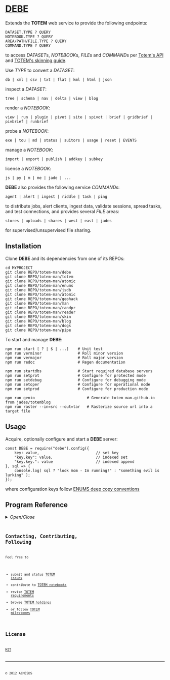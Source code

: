 # [DEBE](https://github.com/totem-man/debe)

Extends the **TOTEM** web service to provide the following endpoints:

	DATASET.TYPE ? QUERY
	NOTEBOOK.TYPE ? QUERY
	AREA/PATH/FILE.TYPE ? QUERY
	COMMAND.TYPE ? QUERY

to access *DATASET*s, *NOTEBOOK*s, *FILE*s and *COMMAND*s per 
[Totem's API](http://totem.hopto.org/api.view) and 
[TOTEM's skinning guide](https://totem.hopto.org/skinguide.view).

Use *TYPE* to convert a *DATASET*:

	db | xml | csv | txt | flat | kml | html | json

inspect a *DATASET*:

	tree | schema | nav | delta | view | blog

render a *NOTEBOOK*:
 
	view | run | plugin | pivot | site | spivot | brief | gridbrief | pivbrief | runbrief

probe a *NOTEBOOK*:

	exe | tou | md | status | suitors | usage | reset | EVENTS

manage a *NOTEBOOK*:

	import | export | publish | addkey | subkey

license a *NOTEBOOK*:

	js | py | m | me | jade | ...

**DEBE** also provides the following service *COMMAND*s:

	agent | alert | ingest | riddle | task | ping
	
to distribute jobs, alert clients, ingest data, validate sessions, spread tasks, and 
test connections, and provides several *FILE* areas: 

	stores | uploads | shares | west | east | jades

for supervised/unsupervised file sharing.

## Installation

Clone **DEBE** and its dependencies from one of its REPOs:

	cd MYPROJECT
	git clone REPO/totem-man/debe
	git clone REPO/totem-man/totem
	git clone REPO/totem-man/atomic
	git clone REPO/totem-man/enums
	git clone REPO/totem-man/jsdb
	git clone REPO/totem-man/atomic
	git clone REPO/totem-man/geohack
	git clone REPO/totem-man/man
	git clone REPO/totem-man/randpr
	git clone REPO/totem-man/reader
	git clone REPO/totem-man/skin
	git clone REPO/totem-man/blog
	git clone REPO/totem-man/dogs
	git clone REPO/totem-man/pipe

To start and manage **DEBE**: 

	npm run start [ ? | $ | ...]	# Unit test
	npm run verminor				# Roll minor version
	npm run vermajor				# Roll major version
	npm run redoc					# Regen documentation

	npm run	startdbs				# Start required database servers
	npm run setprot					# Configure for protected mode
	npm run setdebug				# Configure for debugging mode
	npm run setoper					# Configure for operational mode
	npm run setprod					# Configure for production mode

	npm run genio						# Generate totem-man.github.io from jades/totemblog
	npm run raster --in=src --out=tar	# Rasterize source url into a target file 
	
## Usage

Acquire, optionally configure and start a **DEBE** server:

	const DEBE = require("debe").config({
		key: value, 						// set key
		"key.key": value, 					// indexed set
		"key.key.": value					// indexed append
	}, sql => {
		console.log( sql ? "look mom - Im running!" : "something evil is lurking" );
	});

where configuration keys follow [ENUMS deep copy conventions](https://github.com/totem-man/enums)


## Program Reference
<details>
<summary>
<i>Open/Close</i>
</summary>
## Modules

<dl>
<dt><a href="#DEBE.module_String">String</a></dt>
<dd></dd>
<dt><a href="#DEBE.module_Array">Array</a></dt>
<dd></dd>
<dt><a href="#DEBE.module_Data">Data</a></dt>
<dd></dd>
<dt><a href="#module_DEBE">DEBE</a></dt>
<dd><p>Provides UI interfaces to the <a href="https://github.com/totemstan/totem">barebone TOTEM web service</a> 
to support notebooks and other entities.  This module documented 
in accordance with <a href="https://jsdoc.app/">jsdoc</a>.</p>
<h3 id="env-dependencies">Env Dependencies</h3>
<pre><code>HOSTNAME = name of host machine
REPO = http://DOMAIN:ACCOUNT
JIRA = http://DOMAIN
RAS = http://DOMAIN
BY = https://DOMAIN
</code></pre>
</dd>
</dl>

<a name="DEBE.module_String"></a>

## String

* [String](#DEBE.module_String)
    * [~linkify(ref)](#DEBE.module_String..linkify) ⇐ <code>Array</code>
    * [~mailify()](#DEBE.module_String..mailify)
    * [~align()](#DEBE.module_String..align)
    * [~trimGoogle()](#DEBE.module_String..trimGoogle)

<a name="DEBE.module_String..linkify"></a>

### String~linkify(ref) ⇐ <code>Array</code>
Returns a ref-joined list of links

**Kind**: inner method of [<code>String</code>](#DEBE.module_String)  
**Extends**: <code>Array</code>  

| Param | Type |
| --- | --- |
| ref | <code>String</code> | 

<a name="DEBE.module_String..mailify"></a>

### String~mailify()
**Kind**: inner method of [<code>String</code>](#DEBE.module_String)  
<a name="DEBE.module_String..align"></a>

### String~align()
**Kind**: inner method of [<code>String</code>](#DEBE.module_String)  
<a name="DEBE.module_String..trimGoogle"></a>

### String~trimGoogle()
**Kind**: inner method of [<code>String</code>](#DEBE.module_String)  
<a name="DEBE.module_Array"></a>

## Array

* [Array](#DEBE.module_Array)
    * [~gridify(noheader)](#DEBE.module_Array..gridify)
    * [~groupify(dot)](#DEBE.module_Array..groupify)
    * [~blog(keys, ds, cb)](#DEBE.module_Array..blog)
    * [~merge(Recs, idx)](#DEBE.module_Array..merge)
    * [~schemaify(src)](#DEBE.module_Array..schemaify)
    * [~treeify(idx, kids, level, keys, wt)](#DEBE.module_Array..treeify)
    * [~joinify(cb)](#DEBE.module_Array..joinify)

<a name="DEBE.module_Array..gridify"></a>

### Array~gridify(noheader)
Creates an html table from an array.

**Kind**: inner method of [<code>Array</code>](#DEBE.module_Array)  

| Param | Type | Description |
| --- | --- | --- |
| noheader | <code>Boolean</code> | switch to enable header processing |

<a name="DEBE.module_Array..groupify"></a>

### Array~groupify(dot)
Groups each "x.y.z. ...." spec in the list.

**Kind**: inner method of [<code>Array</code>](#DEBE.module_Array)  

| Param | Type | Description |
| --- | --- | --- |
| dot | <code>string</code> | item seperator |

<a name="DEBE.module_Array..blog"></a>

### Array~blog(keys, ds, cb)
Blogs each string in the list.

**Kind**: inner method of [<code>Array</code>](#DEBE.module_Array)  
**See**: totem:blogify  

| Param | Type | Description |
| --- | --- | --- |
| keys | <code>List</code> | list of keys to blog |
| ds | <code>String</code> | Name of dataset being blogged |
| cb | <code>function</code> | callback(recs) blogified version of records |

<a name="DEBE.module_Array..merge"></a>

### Array~merge(Recs, idx)
Merge changes when doing table deltas from their baseline versions.

**Kind**: inner method of [<code>Array</code>](#DEBE.module_Array)  

| Param | Type | Description |
| --- | --- | --- |
| Recs | <code>Array</code> | Source records to merge into this records |
| idx | <code>String</code> | Key name to use for detecting record changes |

<a name="DEBE.module_Array..schemaify"></a>

### Array~schemaify(src)
Returns a schema of the array using the specified src path.

**Kind**: inner method of [<code>Array</code>](#DEBE.module_Array)  

| Param | Type | Description |
| --- | --- | --- |
| src | <code>String</code> | path to source |

<a name="DEBE.module_Array..treeify"></a>

### Array~treeify(idx, kids, level, keys, wt)
Returns a tree = {name,weight,nodes} from records having been sorted on keys=[key,...]

**Kind**: inner method of [<code>Array</code>](#DEBE.module_Array)  

| Param | Type | Description |
| --- | --- | --- |
| idx | <code>Number</code> | starting index (0 on first call) |
| kids | <code>Number</code> | number of leafs following starting index (this.length on first call) |
| level | <code>Number</code> | current depth (0 on first call) |
| keys | <code>Array</code> | pivot keys |
| wt | <code>String</code> | key name that contains leaf weight (defaults to "size") |

<a name="DEBE.module_Array..joinify"></a>

### Array~joinify(cb)
Joins a list with an optional callback cb(head,list) to join the current list 
with the current head.

**Kind**: inner method of [<code>Array</code>](#DEBE.module_Array)  

| Param | Type |
| --- | --- |
| cb | <code>function</code> | 

**Example**  
```js
[	a: null,
		g1: [ b: null, c: null, g2: [ x: null ] ],
		g3: [ y: null ] ].joinify()

returning a string
	"a,g1(b,c,g2(x)),g3(y)"
```
<a name="DEBE.module_Data"></a>

## Data
<a name="module_DEBE"></a>

## DEBE
Provides UI interfaces to the [barebone TOTEM web service](https://github.com/totemstan/totem) 
to support notebooks and other entities.  This module documented 
in accordance with [jsdoc](https://jsdoc.app/).

### Env Dependencies

	HOSTNAME = name of host machine
	REPO = http://DOMAIN:ACCOUNT
	JIRA = http://DOMAIN
	RAS = http://DOMAIN
	BY = https://DOMAIN

**Requires**: <code>module:[totem](https://github.com/totemstan/totem)</code>, <code>module:[atomic](https://github.com/totemstan/atomic)</code>, <code>module:[geohack](https://github.com/totemstan/geohack)</code>, <code>module:[man](https://github.com/totemstan/man)</code>, <code>module:[randpr](https://github.com/totemstan/randpr)</code>, <code>module:[enums](https://github.com/totemstan/enums)</code>, <code>module:[reader](https://github.com/totemstan/reader)</code>, <code>module:[skin](https://github.com/totemstan/skin)</code>, <code>module:[blog](https://github.com/totemstan/blog)</code>, <code>module:[dogs](https://github.com/totemstan/dogs)</code>, <code>module:[pipe](https://github.com/totemstan/pipe)</code>, <code>module:[crypto](https://nodejs.org/docs/latest/api/)</code>, <code>module:[child\_process](https://nodejs.org/docs/latest/api/)</code>, <code>module:[fs](https://nodejs.org/docs/latest/api/)</code>, <code>module:[stream](https://nodejs.org/docs/latest/api/)</code>, <code>module:[cluster](https://nodejs.org/docs/latest/api/)</code>, <code>module:[repl](https://nodejs.org/docs/latest/api/)</code>, <code>module:[i18n-abide](https://www.npmjs.com/package/i18n-abide)</code>, <code>module:[optimist](https://www.npmjs.com/package/optimist)</code>, <code>module:[tokml](https://www.npmjs.com/package/tokml)</code>, <code>module:[officegen](https://www.npmjs.com/package/officegen)</code>  
**Author**: [ACMESDS](https://totemstan.github.io)  
**Example**  
```js
// npm test D2
// Start challenge-protected server with additional byTable-routed entpoints.

config({
	riddles: 10,
	"byTable.": {
		wfs: function (req,res) {
			res("here i go again");

			Fetch(ENV.WFS_TEST, data => {
				Trace(data);
			});
		}
	}
}, sql => {
	Trace( "This bad boy in an encrypted service with a database and has an /wfs endpoint" );
});	
```
**Example**  
```js
// npm test D3
// Start server using default config

config({
}, sql => {
	Trace( "Stateful network flow manger started" );
});
```
**Example**  
```js
// npm test D4
// Start server and prep file system

function readFile(sql, path, cb) {
	sql.beginBulk();
	readers.xls( "./config.stores/test.xls", rec => { 
		if (rec) 
			cb(rec,sql);

		else 
			sql.endBulk();
	});
}

config({
}, sql => {
	var recs = 0, now = new Date();
	readFile( sql, "./config.stores/test.xls", (rec,sql) => {
		if ( ++recs<5 ) {
			var 
				doc = (rec.doc || rec.Doc || rec.report || rec.Report || "")
						.replace( /\n/g, " ")
						.replace( /\&\#10;/g, " "),

				docs = doc				
						.match( /(.*)TEXT:(.*)COMMENTS:(.*)/ ) || [ "", "", doc, ""],

				text = "";

			docs[2].replace( /\.  /g, "\n").replace( /^[0-9 ]*\. \(.*\) (.*)/gm, (str,txt) => text += txt + ".  " );

			sql.query("INSERT INTO openv.docs SET ?", {
				Reported: rec.reported || rec.Reported || now,
				Name: rec.reportID || ("tbd-"+recs),
				Pipe: JSON.stringify( text )
			}, err => Trace("add", err) );
		}
	});
});
```

* [DEBE](#module_DEBE)
    * [~$libs](#module_DEBE..$libs)
        * [.$site](#module_DEBE..$libs.$site)
        * [.$notebooks](#module_DEBE..$libs.$notebooks)
        * [.$](#module_DEBE..$libs.$)
        * [.$log](#module_DEBE..$libs.$log)
        * [.$task](#module_DEBE..$libs.$task)
        * [.$jimp](#module_DEBE..$libs.$jimp)
        * [.$sql](#module_DEBE..$libs.$sql)
        * [.$neo](#module_DEBE..$libs.$neo)
        * [.$copy](#module_DEBE..$libs.$copy)
        * [.$each](#module_DEBE..$libs.$each)
        * [.$fetch()](#module_DEBE..$libs.$fetch)
        * [.$get()](#module_DEBE..$libs.$get)
        * [.$ran()](#module_DEBE..$libs.$ran)
        * [.$help()](#module_DEBE..$libs.$help)
    * [~tableRoutes.](#module_DEBE..tableRoutes.)
    * [~defaultDocs](#module_DEBE..defaultDocs)
    * [~licenseOnDownload](#module_DEBE..licenseOnDownload)
    * [~filters.](#module_DEBE..filters.)
        * [.xdoc](#module_DEBE..filters..xdoc)
        * [.xxls](#module_DEBE..filters..xxls)
        * [.xpps](#module_DEBE..filters..xpps)
        * [.xppt](#module_DEBE..filters..xppt)
        * [.dbx(recs, req, res)](#module_DEBE..filters..dbx)
        * [.db(recs, req, res)](#module_DEBE..filters..db)
        * [.kml(recs, req, res)](#module_DEBE..filters..kml)
        * [.flat(recs, req, res)](#module_DEBE..filters..flat)
        * [.txt(recs, req, res)](#module_DEBE..filters..txt)
        * [.html(recs, req, res)](#module_DEBE..filters..html)
        * [.tree(recs, req, res)](#module_DEBE..filters..tree)
        * [.schema(recs, req, res)](#module_DEBE..filters..schema)
    * [~byArea.](#module_DEBE..byArea.)
        * [.root(req, res)](#module_DEBE..byArea..root)
    * [~byTable.](#module_DEBE..byTable.)
        * [.uploads](#module_DEBE..byTable..uploads)
        * [.stores](#module_DEBE..byTable..stores)
        * [.search(req, res)](#module_DEBE..byTable..search)
        * [.searches(req, res)](#module_DEBE..byTable..searches)
        * [.words(req, res)](#module_DEBE..byTable..words)
        * [.wms(req, res)](#module_DEBE..byTable..wms)
        * [.wfs(req, res)](#module_DEBE..byTable..wfs)
        * [.tips(req, res)](#module_DEBE..byTable..tips)
        * [.follow(req, res)](#module_DEBE..byTable..follow)
        * [.proctor(req, res)](#module_DEBE..byTable..proctor)
        * [.likeus(req, res)](#module_DEBE..byTable..likeus)
        * [.users(req, res)](#module_DEBE..byTable..users)
        * [.graphs(req, res)](#module_DEBE..byTable..graphs)
        * [.notebooks(req, res)](#module_DEBE..byTable..notebooks)
        * [.ingest(req, res)](#module_DEBE..byTable..ingest)
        * [.decode(req, res)](#module_DEBE..byTable..decode)
        * [.restart(req, res)](#module_DEBE..byTable..restart)
        * [.alert(req, res)](#module_DEBE..byTable..alert)
        * [.stop(req, res)](#module_DEBE..byTable..stop)
        * [.devstatus(req, res)](#module_DEBE..byTable..devstatus)
        * [.milestones(req, res)](#module_DEBE..byTable..milestones)
        * [.config(req, res)](#module_DEBE..byTable..config)
        * [.info(req, res)](#module_DEBE..byTable..info)
        * [.DG(req, res)](#module_DEBE..byTable..DG)
        * [.HYDRA(req, res)](#module_DEBE..byTable..HYDRA)
        * [.NCL(req, res)](#module_DEBE..byTable..NCL)
        * [.ESS(req, res)](#module_DEBE..byTable..ESS)
        * [.MIDB(req, res)](#module_DEBE..byTable..MIDB)
        * [.matlab(req, res)](#module_DEBE..byTable..matlab)
        * [.ESC(req, res)](#module_DEBE..byTable..ESC)
    * [~byType.](#module_DEBE..byType.)
    * [~site.](#module_DEBE..site.)
    * [~errors.](#module_DEBE..errors.)
    * [~paths.](#module_DEBE..paths.)
    * [~probono](#module_DEBE..probono) : <code>boolean</code>
    * [~isSpawned](#module_DEBE..isSpawned) : <code>Boolean</code>
    * [~bySOAP](#module_DEBE..bySOAP) : <code>Object</code>
    * [~linkInspect()](#module_DEBE..linkInspect)
    * [~licenseCode()](#module_DEBE..licenseCode)
    * [~sendMail()](#module_DEBE..sendMail)
    * [~initialize(sql, init)](#module_DEBE..initialize)
    * [~SOAPsession(req, res, proxy)](#module_DEBE..SOAPsession)
    * [~genDoc(recs, req, res)](#module_DEBE..genDoc)
    * [~setAutorun()](#module_DEBE..setAutorun)
    * [~exeAutorun()](#module_DEBE..exeAutorun)
    * [~getEngine()](#module_DEBE..getEngine)
    * [~fileUpload()](#module_DEBE..fileUpload)
    * [~savePage()](#module_DEBE..savePage)
    * [~statusPlugin()](#module_DEBE..statusPlugin)
    * [~matchPlugin()](#module_DEBE..matchPlugin)
    * [~docPlugin()](#module_DEBE..docPlugin)
    * [~trackPlugin()](#module_DEBE..trackPlugin)
    * [~getPlugin()](#module_DEBE..getPlugin)
    * [~simPlugin()](#module_DEBE..simPlugin)
    * [~usersPlugin(req, res)](#module_DEBE..usersPlugin)
    * [~exportPlugin(req, res)](#module_DEBE..exportPlugin)
    * [~importPlugin(req, res)](#module_DEBE..importPlugin)
    * [~exePlugin(req, res)](#module_DEBE..exePlugin)
    * [~modifyPlugin(req, res)](#module_DEBE..modifyPlugin)
    * [~retractPlugin(req, res)](#module_DEBE..retractPlugin)
    * [~helpPlugin(req, res)](#module_DEBE..helpPlugin)
    * [~runPlugin(req, res)](#module_DEBE..runPlugin)
    * [~getCert(req, res)](#module_DEBE..getCert)

<a name="module_DEBE..$libs"></a>

### DEBE~$libs
**Kind**: inner property of [<code>DEBE</code>](#module_DEBE)  

* [~$libs](#module_DEBE..$libs)
    * [.$site](#module_DEBE..$libs.$site)
    * [.$notebooks](#module_DEBE..$libs.$notebooks)
    * [.$](#module_DEBE..$libs.$)
    * [.$log](#module_DEBE..$libs.$log)
    * [.$task](#module_DEBE..$libs.$task)
    * [.$jimp](#module_DEBE..$libs.$jimp)
    * [.$sql](#module_DEBE..$libs.$sql)
    * [.$neo](#module_DEBE..$libs.$neo)
    * [.$copy](#module_DEBE..$libs.$copy)
    * [.$each](#module_DEBE..$libs.$each)
    * [.$fetch()](#module_DEBE..$libs.$fetch)
    * [.$get()](#module_DEBE..$libs.$get)
    * [.$ran()](#module_DEBE..$libs.$ran)
    * [.$help()](#module_DEBE..$libs.$help)

<a name="module_DEBE..$libs.$site"></a>

#### $libs.$site
**Kind**: static property of [<code>$libs</code>](#module_DEBE..$libs)  
<a name="module_DEBE..$libs.$notebooks"></a>

#### $libs.$notebooks
**Kind**: static property of [<code>$libs</code>](#module_DEBE..$libs)  
<a name="module_DEBE..$libs.$"></a>

#### $libs.$
See [man](https://github.com/totemstan/man/)

**Kind**: static property of [<code>$libs</code>](#module_DEBE..$libs)  
<a name="module_DEBE..$libs.$log"></a>

#### $libs.$log
See [debe](https://github.com/totemstan/debe/)

**Kind**: static property of [<code>$libs</code>](#module_DEBE..$libs)  
<a name="module_DEBE..$libs.$task"></a>

#### $libs.$task
See [debe](https://github.com/totemstan/debe/)

**Kind**: static property of [<code>$libs</code>](#module_DEBE..$libs)  
<a name="module_DEBE..$libs.$jimp"></a>

#### $libs.$jimp
See [man](https://github.com/totemstan/man/)

**Kind**: static property of [<code>$libs</code>](#module_DEBE..$libs)  
<a name="module_DEBE..$libs.$sql"></a>

#### $libs.$sql
See [jsdb](https://github.com/totemstan/jsdb/)

**Kind**: static property of [<code>$libs</code>](#module_DEBE..$libs)  
<a name="module_DEBE..$libs.$neo"></a>

#### $libs.$neo
See [jsdb](https://github.com/totemstan/jsdb/)

**Kind**: static property of [<code>$libs</code>](#module_DEBE..$libs)  
<a name="module_DEBE..$libs.$copy"></a>

#### $libs.$copy
See [enums](https://github.com/totemstan/enums/)

**Kind**: static property of [<code>$libs</code>](#module_DEBE..$libs)  
<a name="module_DEBE..$libs.$each"></a>

#### $libs.$each
See [enums](https://github.com/totemstan/enums/)

**Kind**: static property of [<code>$libs</code>](#module_DEBE..$libs)  
<a name="module_DEBE..$libs.$fetch"></a>

#### $libs.$fetch()
**Kind**: static method of [<code>$libs</code>](#module_DEBE..$libs)  
<a name="module_DEBE..$libs.$get"></a>

#### $libs.$get()
**Kind**: static method of [<code>$libs</code>](#module_DEBE..$libs)  
<a name="module_DEBE..$libs.$ran"></a>

#### $libs.$ran()
See [man](https://github.com/totemstan/man/)

**Kind**: static method of [<code>$libs</code>](#module_DEBE..$libs)  
<a name="module_DEBE..$libs.$help"></a>

#### $libs.$help()
**Kind**: static method of [<code>$libs</code>](#module_DEBE..$libs)  
<a name="module_DEBE..tableRoutes."></a>

### DEBE~tableRoutes.
Route table to a database according to security requirements.

**Kind**: inner property of [<code>DEBE</code>](#module_DEBE)  
<a name="module_DEBE..defaultDocs"></a>

### DEBE~defaultDocs
Default doc for reserved notebook keys

**Kind**: inner property of [<code>DEBE</code>](#module_DEBE)  
<a name="module_DEBE..licenseOnDownload"></a>

### DEBE~licenseOnDownload
**Kind**: inner property of [<code>DEBE</code>](#module_DEBE)  
<a name="module_DEBE..filters."></a>

### DEBE~filters.
Filter dataset recs on specifed req-res thread

**Kind**: inner property of [<code>DEBE</code>](#module_DEBE)  

* [~filters.](#module_DEBE..filters.)
    * [.xdoc](#module_DEBE..filters..xdoc)
    * [.xxls](#module_DEBE..filters..xxls)
    * [.xpps](#module_DEBE..filters..xpps)
    * [.xppt](#module_DEBE..filters..xppt)
    * [.dbx(recs, req, res)](#module_DEBE..filters..dbx)
    * [.db(recs, req, res)](#module_DEBE..filters..db)
    * [.kml(recs, req, res)](#module_DEBE..filters..kml)
    * [.flat(recs, req, res)](#module_DEBE..filters..flat)
    * [.txt(recs, req, res)](#module_DEBE..filters..txt)
    * [.html(recs, req, res)](#module_DEBE..filters..html)
    * [.tree(recs, req, res)](#module_DEBE..filters..tree)
    * [.schema(recs, req, res)](#module_DEBE..filters..schema)

<a name="module_DEBE..filters..xdoc"></a>

#### filters..xdoc
**Kind**: static property of [<code>filters.</code>](#module_DEBE..filters.)  

| Param | Type | Description |
| --- | --- | --- |
| recs | <code>Array</code> | Records to filter |
| req | <code>Object</code> | Totem session request |
| res | <code>function</code> | Totem session response |

<a name="module_DEBE..filters..xxls"></a>

#### filters..xxls
**Kind**: static property of [<code>filters.</code>](#module_DEBE..filters.)  

| Param | Type | Description |
| --- | --- | --- |
| recs | <code>Array</code> | Records to filter |
| req | <code>Object</code> | Totem session request |
| res | <code>function</code> | Totem session response |

<a name="module_DEBE..filters..xpps"></a>

#### filters..xpps
**Kind**: static property of [<code>filters.</code>](#module_DEBE..filters.)  

| Param | Type | Description |
| --- | --- | --- |
| recs | <code>Array</code> | Records to filter |
| req | <code>Object</code> | Totem session request |
| res | <code>function</code> | Totem session response |

<a name="module_DEBE..filters..xppt"></a>

#### filters..xppt
**Kind**: static property of [<code>filters.</code>](#module_DEBE..filters.)  

| Param | Type | Description |
| --- | --- | --- |
| recs | <code>Array</code> | Records to filter |
| req | <code>Object</code> | Totem session request |
| res | <code>function</code> | Totem session response |

<a name="module_DEBE..filters..dbx"></a>

#### filters..dbx(recs, req, res)
**Kind**: static method of [<code>filters.</code>](#module_DEBE..filters.)  

| Param | Type | Description |
| --- | --- | --- |
| recs | <code>Array</code> | Records to filter |
| req | <code>Object</code> | Totem session request |
| res | <code>function</code> | Totem session response |

<a name="module_DEBE..filters..db"></a>

#### filters..db(recs, req, res)
**Kind**: static method of [<code>filters.</code>](#module_DEBE..filters.)  

| Param | Type | Description |
| --- | --- | --- |
| recs | <code>Array</code> | Records to filter |
| req | <code>Object</code> | Totem session request |
| res | <code>function</code> | Totem session response |

<a name="module_DEBE..filters..kml"></a>

#### filters..kml(recs, req, res)
**Kind**: static method of [<code>filters.</code>](#module_DEBE..filters.)  

| Param | Type | Description |
| --- | --- | --- |
| recs | <code>Array</code> | Records to filter |
| req | <code>Object</code> | Totem session request |
| res | <code>function</code> | Totem session response |

<a name="module_DEBE..filters..flat"></a>

#### filters..flat(recs, req, res)
**Kind**: static method of [<code>filters.</code>](#module_DEBE..filters.)  

| Param | Type | Description |
| --- | --- | --- |
| recs | <code>Array</code> | Records to filter |
| req | <code>Object</code> | Totem session request |
| res | <code>function</code> | Totem session response |

<a name="module_DEBE..filters..txt"></a>

#### filters..txt(recs, req, res)
**Kind**: static method of [<code>filters.</code>](#module_DEBE..filters.)  

| Param | Type | Description |
| --- | --- | --- |
| recs | <code>Array</code> | Records to filter |
| req | <code>Object</code> | Totem session request |
| res | <code>function</code> | Totem session response |

<a name="module_DEBE..filters..html"></a>

#### filters..html(recs, req, res)
**Kind**: static method of [<code>filters.</code>](#module_DEBE..filters.)  

| Param | Type | Description |
| --- | --- | --- |
| recs | <code>Array</code> | Records to filter |
| req | <code>Object</code> | Totem session request |
| res | <code>function</code> | Totem session response |

<a name="module_DEBE..filters..tree"></a>

#### filters..tree(recs, req, res)
**Kind**: static method of [<code>filters.</code>](#module_DEBE..filters.)  

| Param | Type | Description |
| --- | --- | --- |
| recs | <code>Array</code> | Records to filter |
| req | <code>Object</code> | Totem session request |
| res | <code>function</code> | Totem session response |

<a name="module_DEBE..filters..schema"></a>

#### filters..schema(recs, req, res)
**Kind**: static method of [<code>filters.</code>](#module_DEBE..filters.)  

| Param | Type | Description |
| --- | --- | --- |
| recs | <code>Array</code> | Records to filter |
| req | <code>Object</code> | Totem session request |
| res | <code>function</code> | Totem session response |

<a name="module_DEBE..byArea."></a>

### DEBE~byArea.
/AREA/FILE-endpoint routers

**Kind**: inner property of [<code>DEBE</code>](#module_DEBE)  
<a name="module_DEBE..byArea..root"></a>

#### byArea..root(req, res)
Default area navigator.

**Kind**: static method of [<code>byArea.</code>](#module_DEBE..byArea.)  

| Param | Type | Description |
| --- | --- | --- |
| req | <code>Object</code> | Totem session request |
| res | <code>function</code> | Totem session response |

<a name="module_DEBE..byTable."></a>

### DEBE~byTable.
/TABLE-endpoint routers

**Kind**: inner property of [<code>DEBE</code>](#module_DEBE)  

* [~byTable.](#module_DEBE..byTable.)
    * [.uploads](#module_DEBE..byTable..uploads)
    * [.stores](#module_DEBE..byTable..stores)
    * [.search(req, res)](#module_DEBE..byTable..search)
    * [.searches(req, res)](#module_DEBE..byTable..searches)
    * [.words(req, res)](#module_DEBE..byTable..words)
    * [.wms(req, res)](#module_DEBE..byTable..wms)
    * [.wfs(req, res)](#module_DEBE..byTable..wfs)
    * [.tips(req, res)](#module_DEBE..byTable..tips)
    * [.follow(req, res)](#module_DEBE..byTable..follow)
    * [.proctor(req, res)](#module_DEBE..byTable..proctor)
    * [.likeus(req, res)](#module_DEBE..byTable..likeus)
    * [.users(req, res)](#module_DEBE..byTable..users)
    * [.graphs(req, res)](#module_DEBE..byTable..graphs)
    * [.notebooks(req, res)](#module_DEBE..byTable..notebooks)
    * [.ingest(req, res)](#module_DEBE..byTable..ingest)
    * [.decode(req, res)](#module_DEBE..byTable..decode)
    * [.restart(req, res)](#module_DEBE..byTable..restart)
    * [.alert(req, res)](#module_DEBE..byTable..alert)
    * [.stop(req, res)](#module_DEBE..byTable..stop)
    * [.devstatus(req, res)](#module_DEBE..byTable..devstatus)
    * [.milestones(req, res)](#module_DEBE..byTable..milestones)
    * [.config(req, res)](#module_DEBE..byTable..config)
    * [.info(req, res)](#module_DEBE..byTable..info)
    * [.DG(req, res)](#module_DEBE..byTable..DG)
    * [.HYDRA(req, res)](#module_DEBE..byTable..HYDRA)
    * [.NCL(req, res)](#module_DEBE..byTable..NCL)
    * [.ESS(req, res)](#module_DEBE..byTable..ESS)
    * [.MIDB(req, res)](#module_DEBE..byTable..MIDB)
    * [.matlab(req, res)](#module_DEBE..byTable..matlab)
    * [.ESC(req, res)](#module_DEBE..byTable..ESC)

<a name="module_DEBE..byTable..uploads"></a>

#### byTable..uploads
Upload files to upload area

**Kind**: static property of [<code>byTable.</code>](#module_DEBE..byTable.)  

| Param | Type | Description |
| --- | --- | --- |
| req | <code>Object</code> | Totem session request |
| res | <code>function</code> | Totem session response |

<a name="module_DEBE..byTable..stores"></a>

#### byTable..stores
Upload files to stores area

**Kind**: static property of [<code>byTable.</code>](#module_DEBE..byTable.)  

| Param | Type | Description |
| --- | --- | --- |
| req | <code>Object</code> | Totem session request |
| res | <code>function</code> | Totem session response |

<a name="module_DEBE..byTable..search"></a>

#### byTable..search(req, res)
Search for a file

**Kind**: static method of [<code>byTable.</code>](#module_DEBE..byTable.)  

| Param | Type | Description |
| --- | --- | --- |
| req | <code>Object</code> | Totem session request |
| res | <code>function</code> | Totem session response |

<a name="module_DEBE..byTable..searches"></a>

#### byTable..searches(req, res)
Search of multiple files

**Kind**: static method of [<code>byTable.</code>](#module_DEBE..byTable.)  

| Param | Type | Description |
| --- | --- | --- |
| req | <code>Object</code> | Totem session request |
| res | <code>function</code> | Totem session response |

<a name="module_DEBE..byTable..words"></a>

#### byTable..words(req, res)
Word statistics

**Kind**: static method of [<code>byTable.</code>](#module_DEBE..byTable.)  

| Param | Type | Description |
| --- | --- | --- |
| req | <code>Object</code> | Totem session request |
| res | <code>function</code> | Totem session response |

<a name="module_DEBE..byTable..wms"></a>

#### byTable..wms(req, res)
WMS

**Kind**: static method of [<code>byTable.</code>](#module_DEBE..byTable.)  

| Param | Type | Description |
| --- | --- | --- |
| req | <code>Object</code> | Totem session request |
| res | <code>function</code> | Totem session response |

<a name="module_DEBE..byTable..wfs"></a>

#### byTable..wfs(req, res)
WFS

**Kind**: static method of [<code>byTable.</code>](#module_DEBE..byTable.)  

| Param | Type | Description |
| --- | --- | --- |
| req | <code>Object</code> | Totem session request |
| res | <code>function</code> | Totem session response |

<a name="module_DEBE..byTable..tips"></a>

#### byTable..tips(req, res)
Provide image tips.

**Kind**: static method of [<code>byTable.</code>](#module_DEBE..byTable.)  

| Param | Type | Description |
| --- | --- | --- |
| req | <code>Object</code> | Totem session request |
| res | <code>function</code> | Totem session response |

<a name="module_DEBE..byTable..follow"></a>

#### byTable..follow(req, res)
Track web links.

**Kind**: static method of [<code>byTable.</code>](#module_DEBE..byTable.)  

| Param | Type | Description |
| --- | --- | --- |
| req | <code>Object</code> | Totem session request |
| res | <code>function</code> | Totem session response |

<a name="module_DEBE..byTable..proctor"></a>

#### byTable..proctor(req, res)
Proctor quizes.

**Kind**: static method of [<code>byTable.</code>](#module_DEBE..byTable.)  

| Param | Type | Description |
| --- | --- | --- |
| req | <code>Object</code> | Totem session request |
| res | <code>function</code> | Totem session response |

<a name="module_DEBE..byTable..likeus"></a>

#### byTable..likeus(req, res)
Update like-us stats

**Kind**: static method of [<code>byTable.</code>](#module_DEBE..byTable.)  

| Param | Type | Description |
| --- | --- | --- |
| req | <code>Object</code> | Totem session request |
| res | <code>function</code> | Totem session response |

<a name="module_DEBE..byTable..users"></a>

#### byTable..users(req, res)
Return list of clients that have used this service

**Kind**: static method of [<code>byTable.</code>](#module_DEBE..byTable.)  

| Param | Type | Description |
| --- | --- | --- |
| req | <code>Object</code> | Totem session request |
| res | <code>function</code> | Totem session response |

<a name="module_DEBE..byTable..graphs"></a>

#### byTable..graphs(req, res)
Retrieve [requested neo4j graph](/api.view#sysGraph).

**Kind**: static method of [<code>byTable.</code>](#module_DEBE..byTable.)  

| Param | Type | Description |
| --- | --- | --- |
| req | <code>Object</code> | Totem session request |
| res | <code>function</code> | Totem session response |

<a name="module_DEBE..byTable..notebooks"></a>

#### byTable..notebooks(req, res)
Return published notebooks

**Kind**: static method of [<code>byTable.</code>](#module_DEBE..byTable.)  

| Param | Type | Description |
| --- | --- | --- |
| req | <code>Object</code> | Totem session request |
| res | <code>function</code> | Totem session response |

<a name="module_DEBE..byTable..ingest"></a>

#### byTable..ingest(req, res)
Endpoint to ingest a source into the sql database

**Kind**: static method of [<code>byTable.</code>](#module_DEBE..byTable.)  

| Param | Type | Description |
| --- | --- | --- |
| req | <code>Object</code> | Totem session request |
| res | <code>function</code> | Totem session response |

<a name="module_DEBE..byTable..decode"></a>

#### byTable..decode(req, res)
Endpoint to return release information about requested license.

**Kind**: static method of [<code>byTable.</code>](#module_DEBE..byTable.)  

| Param | Type | Description |
| --- | --- | --- |
| req | <code>Object</code> | Totem session request |
| res | <code>function</code> | Totem session response |

<a name="module_DEBE..byTable..restart"></a>

#### byTable..restart(req, res)
Endpoint to restart totem if authorized.

**Kind**: static method of [<code>byTable.</code>](#module_DEBE..byTable.)  

| Param | Type | Description |
| --- | --- | --- |
| req | <code>Object</code> | Totem session request |
| res | <code>function</code> | Totem session response |

<a name="module_DEBE..byTable..alert"></a>

#### byTable..alert(req, res)
Endpoint to send notice to all clients

**Kind**: static method of [<code>byTable.</code>](#module_DEBE..byTable.)  

| Param | Type | Description |
| --- | --- | --- |
| req | <code>Object</code> | Totem session request |
| res | <code>function</code> | Totem session response |

<a name="module_DEBE..byTable..stop"></a>

#### byTable..stop(req, res)
Endpoint to send emergency message to all clients then halt totem

**Kind**: static method of [<code>byTable.</code>](#module_DEBE..byTable.)  

| Param | Type | Description |
| --- | --- | --- |
| req | <code>Object</code> | Totem session request |
| res | <code>function</code> | Totem session response |

<a name="module_DEBE..byTable..devstatus"></a>

#### byTable..devstatus(req, res)
**Kind**: static method of [<code>byTable.</code>](#module_DEBE..byTable.)  

| Param | Type | Description |
| --- | --- | --- |
| req | <code>Object</code> | Totem session request |
| res | <code>function</code> | Totem session response |

<a name="module_DEBE..byTable..milestones"></a>

#### byTable..milestones(req, res)
**Kind**: static method of [<code>byTable.</code>](#module_DEBE..byTable.)  

| Param | Type | Description |
| --- | --- | --- |
| req | <code>Object</code> | Totem session request |
| res | <code>function</code> | Totem session response |

<a name="module_DEBE..byTable..config"></a>

#### byTable..config(req, res)
Configure DEBE/TOTEM.

**Kind**: static method of [<code>byTable.</code>](#module_DEBE..byTable.)  

| Param | Type | Description |
| --- | --- | --- |
| req | <code>Object</code> | Totem session request |
| res | <code>function</code> | Totem session response |

<a name="module_DEBE..byTable..info"></a>

#### byTable..info(req, res)
**Kind**: static method of [<code>byTable.</code>](#module_DEBE..byTable.)  

| Param | Type | Description |
| --- | --- | --- |
| req | <code>Object</code> | Totem session request |
| res | <code>function</code> | Totem session response |

<a name="module_DEBE..byTable..DG"></a>

#### byTable..DG(req, res)
Digital globe interface.

**Kind**: static method of [<code>byTable.</code>](#module_DEBE..byTable.)  

| Param | Type | Description |
| --- | --- | --- |
| req | <code>Object</code> | Totem session request |
| res | <code>function</code> | Totem session response |

<a name="module_DEBE..byTable..HYDRA"></a>

#### byTable..HYDRA(req, res)
Hydra interface.

**Kind**: static method of [<code>byTable.</code>](#module_DEBE..byTable.)  

| Param | Type | Description |
| --- | --- | --- |
| req | <code>Object</code> | Totem session request |
| res | <code>function</code> | Totem session response |

<a name="module_DEBE..byTable..NCL"></a>

#### byTable..NCL(req, res)
NCL interface.

**Kind**: static method of [<code>byTable.</code>](#module_DEBE..byTable.)  

| Param | Type | Description |
| --- | --- | --- |
| req | <code>Object</code> | Totem session request |
| res | <code>function</code> | Totem session response |

<a name="module_DEBE..byTable..ESS"></a>

#### byTable..ESS(req, res)
ESS interface.

**Kind**: static method of [<code>byTable.</code>](#module_DEBE..byTable.)  

| Param | Type | Description |
| --- | --- | --- |
| req | <code>Object</code> | Totem session request |
| res | <code>function</code> | Totem session response |

<a name="module_DEBE..byTable..MIDB"></a>

#### byTable..MIDB(req, res)
MIDB interface.

**Kind**: static method of [<code>byTable.</code>](#module_DEBE..byTable.)  

| Param | Type | Description |
| --- | --- | --- |
| req | <code>Object</code> | Totem session request |
| res | <code>function</code> | Totem session response |

<a name="module_DEBE..byTable..matlab"></a>

#### byTable..matlab(req, res)
Matlab interface.

**Kind**: static method of [<code>byTable.</code>](#module_DEBE..byTable.)  

| Param | Type | Description |
| --- | --- | --- |
| req | <code>Object</code> | Totem session request |
| res | <code>function</code> | Totem session response |

<a name="module_DEBE..byTable..ESC"></a>

#### byTable..ESC(req, res)
ESC remedy interface.

**Kind**: static method of [<code>byTable.</code>](#module_DEBE..byTable.)  

| Param | Type | Description |
| --- | --- | --- |
| req | <code>Object</code> | Totem session request |
| res | <code>function</code> | Totem session response |

<a name="module_DEBE..byType."></a>

### DEBE~byType.
/TABLE.TYPE-endpoint routers

**Kind**: inner property of [<code>DEBE</code>](#module_DEBE)  
<a name="module_DEBE..site."></a>

### DEBE~site.
Site skinning context

**Kind**: inner property of [<code>DEBE</code>](#module_DEBE)  
<a name="module_DEBE..errors."></a>

### DEBE~errors.
Error messages

**Kind**: inner property of [<code>DEBE</code>](#module_DEBE)  
<a name="module_DEBE..paths."></a>

### DEBE~paths.
Paths to things

**Kind**: inner property of [<code>DEBE</code>](#module_DEBE)  
<a name="module_DEBE..probono"></a>

### DEBE~probono : <code>boolean</code>
Enable to give-away plugin services

**Kind**: inner property of [<code>DEBE</code>](#module_DEBE)  
<a name="module_DEBE..isSpawned"></a>

### DEBE~isSpawned : <code>Boolean</code>
Enabled when this is child server spawned by a master server

**Kind**: inner property of [<code>DEBE</code>](#module_DEBE)  
<a name="module_DEBE..bySOAP"></a>

### DEBE~bySOAP : <code>Object</code>
Reserved for soap interfaces

**Kind**: inner property of [<code>DEBE</code>](#module_DEBE)  
<a name="module_DEBE..linkInspect"></a>

### DEBE~linkInspect()
Inspect doc - kludge i/f to support nlp project

**Kind**: inner method of [<code>DEBE</code>](#module_DEBE)  
<a name="module_DEBE..licenseCode"></a>

### DEBE~licenseCode()
License notebook engine code.

**Kind**: inner method of [<code>DEBE</code>](#module_DEBE)  
<a name="module_DEBE..sendMail"></a>

### DEBE~sendMail()
**Kind**: inner method of [<code>DEBE</code>](#module_DEBE)  
<a name="module_DEBE..initialize"></a>

### DEBE~initialize(sql, init)
Initialize DEBE on startup.

**Kind**: inner method of [<code>DEBE</code>](#module_DEBE)  

| Param | Type | Description |
| --- | --- | --- |
| sql | <code>Object</code> | MySQL connector |
| init | <code>function</code> | callback(sql) when service init completed |

<a name="module_DEBE..SOAPsession"></a>

### DEBE~SOAPsession(req, res, proxy)
Process an bySOAP session peer-to-peer request.  Currently customized for Hydra-peer and 
could/should be revised to support more generic peer-to-peer bySOAP interfaces.

**Kind**: inner method of [<code>DEBE</code>](#module_DEBE)  

| Param | Type | Description |
| --- | --- | --- |
| req | <code>Object</code> | HTTP request |
| res | <code>Object</code> | HTTP response |
| proxy | <code>function</code> | Name of APP proxy function to handle this session. |

<a name="module_DEBE..genDoc"></a>

### DEBE~genDoc(recs, req, res)
Convert records to requested req.type office file.

**Kind**: inner method of [<code>DEBE</code>](#module_DEBE)  

| Param | Type | Description |
| --- | --- | --- |
| recs | <code>Array</code> | list of records to be converted |
| req | <code>Object</code> | Totem session request |
| res | <code>function</code> | Totem session response |

<a name="module_DEBE..setAutorun"></a>

### DEBE~setAutorun()
**Kind**: inner method of [<code>DEBE</code>](#module_DEBE)  
<a name="module_DEBE..exeAutorun"></a>

### DEBE~exeAutorun()
**Kind**: inner method of [<code>DEBE</code>](#module_DEBE)  
<a name="module_DEBE..getEngine"></a>

### DEBE~getEngine()
**Kind**: inner method of [<code>DEBE</code>](#module_DEBE)  
<a name="module_DEBE..fileUpload"></a>

### DEBE~fileUpload()
**Kind**: inner method of [<code>DEBE</code>](#module_DEBE)  
<a name="module_DEBE..savePage"></a>

### DEBE~savePage()
**Kind**: inner method of [<code>DEBE</code>](#module_DEBE)  
<a name="module_DEBE..statusPlugin"></a>

### DEBE~statusPlugin()
**Kind**: inner method of [<code>DEBE</code>](#module_DEBE)  
<a name="module_DEBE..matchPlugin"></a>

### DEBE~matchPlugin()
**Kind**: inner method of [<code>DEBE</code>](#module_DEBE)  
<a name="module_DEBE..docPlugin"></a>

### DEBE~docPlugin()
**Kind**: inner method of [<code>DEBE</code>](#module_DEBE)  
<a name="module_DEBE..trackPlugin"></a>

### DEBE~trackPlugin()
**Kind**: inner method of [<code>DEBE</code>](#module_DEBE)  
<a name="module_DEBE..getPlugin"></a>

### DEBE~getPlugin()
**Kind**: inner method of [<code>DEBE</code>](#module_DEBE)  
<a name="module_DEBE..simPlugin"></a>

### DEBE~simPlugin()
**Kind**: inner method of [<code>DEBE</code>](#module_DEBE)  
<a name="module_DEBE..usersPlugin"></a>

### DEBE~usersPlugin(req, res)
Endpoint to return users of a [requested](/api.view#usersPlugin) plugin/notebook/table.

**Kind**: inner method of [<code>DEBE</code>](#module_DEBE)  

| Param | Type | Description |
| --- | --- | --- |
| req | <code>Object</code> | http request |
| res | <code>function</code> | Totem session response callback |

<a name="module_DEBE..exportPlugin"></a>

### DEBE~exportPlugin(req, res)
Endpoint to export [requested](/api.view#usersPlugin) plugin/notebook/table.

**Kind**: inner method of [<code>DEBE</code>](#module_DEBE)  

| Param | Type | Description |
| --- | --- | --- |
| req | <code>Object</code> | http request |
| res | <code>function</code> | Totem session response callback |

<a name="module_DEBE..importPlugin"></a>

### DEBE~importPlugin(req, res)
Endpoint to import [requested](/api.view#usersPlugin) plugin/notebook/table.

**Kind**: inner method of [<code>DEBE</code>](#module_DEBE)  

| Param | Type | Description |
| --- | --- | --- |
| req | <code>Object</code> | http request |
| res | <code>function</code> | Totem session response callback |

<a name="module_DEBE..exePlugin"></a>

### DEBE~exePlugin(req, res)
Endpoint to execute plugin req.table using usecase req.query.ID || req.query.Name.

**Kind**: inner method of [<code>DEBE</code>](#module_DEBE)  

| Param | Type | Description |
| --- | --- | --- |
| req | <code>Object</code> | http request |
| res | <code>function</code> | Totem session response callback |

<a name="module_DEBE..modifyPlugin"></a>

### DEBE~modifyPlugin(req, res)
Endpoint to add keys to [requested](/api.view#modifyPlugin) plugin/notebook/table.

**Kind**: inner method of [<code>DEBE</code>](#module_DEBE)  

| Param | Type | Description |
| --- | --- | --- |
| req | <code>Object</code> | http request |
| res | <code>function</code> | Totem session response callback |

<a name="module_DEBE..retractPlugin"></a>

### DEBE~retractPlugin(req, res)
Endpoint to remove keys from [requested](/api.view#retractPlugin) plugin/notebook/table given.

**Kind**: inner method of [<code>DEBE</code>](#module_DEBE)  

| Param | Type | Description |
| --- | --- | --- |
| req | <code>Object</code> | http request |
| res | <code>function</code> | Totem session response callback |

<a name="module_DEBE..helpPlugin"></a>

### DEBE~helpPlugin(req, res)
Endpoint to return plugin/notebook/table usage info.

**Kind**: inner method of [<code>DEBE</code>](#module_DEBE)  

| Param | Type | Description |
| --- | --- | --- |
| req | <code>Object</code> | http request |
| res | <code>function</code> | Totem session response callback |

<a name="module_DEBE..runPlugin"></a>

### DEBE~runPlugin(req, res)
Endpoint to run a dataset-engine plugin named X = req.table using parameters Q = req.query
or (if Q.id or Q.name specified) dataset X parameters derived from the matched  
dataset (with json fields automatically parsed). On running the plugin's engine X, this 
method then responds on res(results).   If Q.Save is present, the engine's results are
also saved to the plugins dataset.  If Q.Pipe is present, then responds with res(Q.Pipe), 
thus allowing the caller to place the request in its job queues.  Otherwise, if Q.Pipe 
vacant, then responds with res(results).  If a Q.agent is present, then the plugin is 
out-sourced to the requested agent, which is periodically polled for its results, then
responds with res(results).

**Kind**: inner method of [<code>DEBE</code>](#module_DEBE)  

| Param | Type | Description |
| --- | --- | --- |
| req | <code>Object</code> | Totem session request |
| res | <code>function</code> | Totem session response |

<a name="module_DEBE..getCert"></a>

### DEBE~getCert(req, res)
Endpoint to create/return public-private certs of given [url query](/api.view#getCert)

**Kind**: inner method of [<code>DEBE</code>](#module_DEBE)  

| Param | Type | Description |
| --- | --- | --- |
| req | <code>Object</code> | Totem session request |
| res | <code>function</code> | Totem session response |

</details>

## Contacting, Contributing, Following

Feel free to 
* submit and status [TOTEM issues](http://totem.hopto.org/issues.view) 
* contribute to [TOTEM notebooks](http://totem.hopto.org/shares/notebooks/) 
* revise [TOTEM requirements](http://totem.hopto.org/reqts.view) 
* browse [TOTEM holdings](http://totem.hopto.org/) 
* or follow [TOTEM milestones](http://totem.hopto.org/milestones.view) 


## License

[MIT](LICENSE)

* * *

&copy; 2012 ACMESDS
